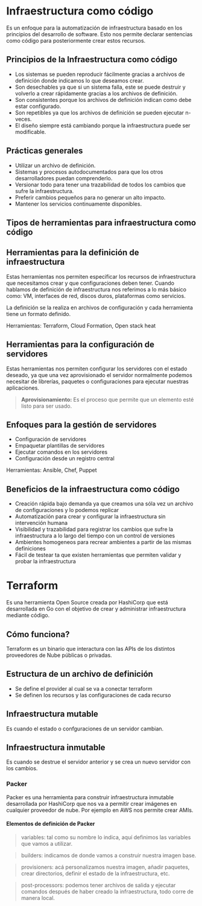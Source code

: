 # Infraestructura como código

Es un enfoque para la automatización de infraestructura basado en los principios del desarrollo de software. Esto nos permite declarar
sentencias como código para posteriormente crear estos recursos.

## Principios de la Infraestructura como código

* Los sistemas se pueden reproducir fácilmente gracias a archivos de definición donde indicamos lo que deseamos crear.
* Son desechables ya que si un sistema falla, este se puede destruir y volverlo a crear rápidamente gracias a los archivos de definición.
* Son consistentes porque los archivos de definición indican como debe estar configurado.
* Son repetibles ya que los archivos de definición se pueden ejecutar n-veces.
* El diseño siempre está cambiando porque la infraestructura puede ser modificable.

## Prácticas generales

* Utilizar un archivo de definición.
* Sistemas y procesos autodocumentados para que los otros desarrolladores puedan comprenderlo.
* Versionar todo para tener una trazabilidad de todos los cambios que sufre la infraestructura.
* Preferir cambios pequeños para no generar un alto impacto.
* Mantener los servicios continuamente disponibles.


## Tipos de herramientas para infraestructura como código

## Herramientas para la definición de infraestructura

Estas herramientas nos permiten especificar los recursos de infraestructura que necesitamos crear y que configuraciones deben tener.
Cuando hablamos de definición de infraestructura nos referimos a lo más básico como: VM, interfaces de red, discos duros, plataformas como servicios.

La definición se la realiza en archivos de configuración y cada herramienta tiene un formato definido.

Herramientas: Terraform, Cloud Formation, Open stack heat


## Herramientas para la configuración de servidores

Estas herramientas nos permiten configurar los servidores con el estado deseado, ya que una vez aprovisionado el servidor normalmente 
podemos necesitar de librerías, paquetes o configuraciones para ejecutar nuestras aplicaciones.

> **Aprovisionamiento:** Es el proceso que permite que un elemento esté listo para ser usado.

## Enfoques para la gestión de servidores

* Configuración de servidores
* Empaquetar plantillas de servidores
* Ejecutar comandos en los servidores
* Configuración desde un registro central

Herramientas: Ansible, Chef, Puppet


## Beneficios de la infraestructura como código

* Creación rápida bajo demanda ya que creamos una sóla vez un archivo de configuraciones y lo podemos replicar
* Automatización para crear y configurar la infraestructura sin intervención humana
* Visibilidad y trazabilidad para registrar los cambios que sufre la infraestructura a lo largo del tiempo con un control de versiones
* Ambientes homogeneos para recrear ambientes a partir de las mismas definiciones
* Fácil de testear ta que existen herramientas que permiten validar y probar la infraestructura


# Terraform

Es una herramienta Open Source creada por HashiCorp que está desarrollada en Go con el objetivo de crear y administrar infraestructura mediante código.

## Cómo funciona?

Terraform es un binario que interactura con las APIs de los distintos proveedores de Nube públicas o privadas.

## Estructura de un archivo de definición

* Se define el provider al cual se va a conectar terraform
* Se definen los recursos y las configuraciones de cada recurso

## Infraestructura mutable

Es cuando el estado o confguraciones de un servidor cambian.

## Infraestructura inmutable

Es cuando se destrue el servidor anterior y se crea un nuevo servidor con los cambios.

### Packer

Packer es una herramienta para construir infraestructura inmutable desarrollada por HashiCorp que nos va a permitir crear imágenes en cualquier proveedor de nube. Por ejemplo en AWS nos permite crear AMIs.

#### Elementos de definición de Packer

> variables: tal como su nombre lo indica, aquí definimos las variables que vamos a utilizar.

> builders: indicamos de donde vamos a construir nuestra imagen base.

> provisioners: acá personalizamos nuestra imagen, añadir paquetes, crear directorios, definir el estado de la infraestructura, etc.

> post-processors: podemos tener archivos de salida y ejecutar comandos después de haber creado la infraestructura, todo corre de manera local.